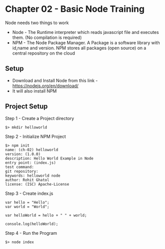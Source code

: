 # Chapter 02 - Basic Node Training

Node needs two things to work
 * Node - The Runtime interpreter which reads javascript file and executes them. (No compilation is required)
 * NPM - The Node Package Manager. A Package is a software library with id,name and version. NPM stores all packages (open source) on a central repository on the cloud

## Setup 

 * Download and Install Node from this link - https://nodejs.org/en/download/
 * It will also install NPM
 
## Project Setup
 
 Step 1 - Create a Project directory
 
 ```
 $> mkdir helloworld
 ```
 
 Step 2 - Initialize NPM Project
 
 ```
 $> npm init
 name: (ch-02) helloworld
 version: (1.0.0) 
 description: Hello World Example in Node 
 entry point: (index.js) 
 test command: 
 git repository: 
 keywords: helloworld node
 author: Rohit Ghatol
 license: (ISC) Apache-License
 
 ```
 
 Step 3 - Create index.js
 
 ```
 var hello = "Hello";
 var world = "World";
 
 var helloWorld = hello + " " + world;
 
 console.log(helloWorld);
 
 ```
 
 Step 4 - Run the Program
 
 ```
 $> node index
 ```
 